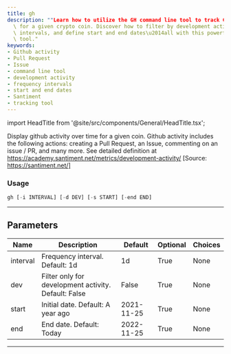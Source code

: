 ```yaml
---
title: gh
description: ""Learn how to utilize the GH command line tool to track GitHub activity\"
  \ for a given crypto coin. Discover how to filter by development activity, set frequency\
  \ intervals, and define start and end dates\u2014all with this powerful Python-based\
  \ tool."
keywords:
- Github activity
- Pull Request
- Issue
- command line tool
- development activity
- frequency intervals
- start and end dates
- Santiment
- tracking tool
---
```


import HeadTitle from '@site/src/components/General/HeadTitle.tsx';

<HeadTitle title="crypto/dd/gh - Reference | OpenBB Terminal Docs" />

Display github activity over time for a given coin. Github activity includes the following actions: creating a Pull Request, an Issue, commenting on an issue / PR, and many more. See detailed definition at https://academy.santiment.net/metrics/development-activity/ [Source: https://santiment.net/]

### Usage

```python
gh [-i INTERVAL] [-d DEV] [-s START] [-end END]
```

---

## Parameters

| Name | Description | Default | Optional | Choices |
| ---- | ----------- | ------- | -------- | ------- |
| interval | Frequency interval. Default: 1d | 1d | True | None |
| dev | Filter only for development activity. Default: False | False | True | None |
| start | Initial date. Default: A year ago | 2021-11-25 | True | None |
| end | End date. Default: Today | 2022-11-25 | True | None |

---
